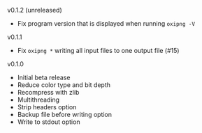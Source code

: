 v0.1.2 (unreleased)
 - Fix program version that is displayed when running `oxipng -V`

v0.1.1
 - Fix `oxipng *` writing all input files to one output file (#15)

v0.1.0
 - Initial beta release
 - Reduce color type and bit depth
 - Recompress with zlib
 - Multithreading
 - Strip headers option
 - Backup file before writing option
 - Write to stdout option
